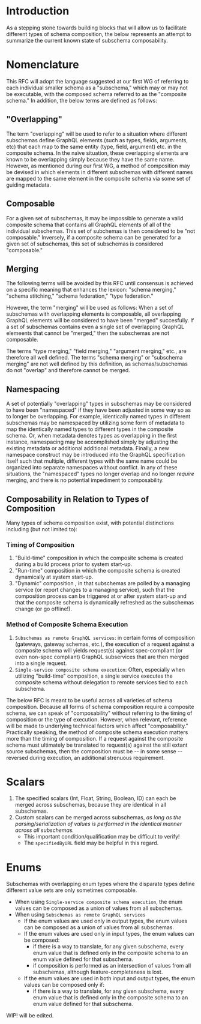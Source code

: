 
# Introduction

As a stepping stone towards building blocks that will allow us to facilitate different types of schema composition, the below represents an attempt to summarize the current known state of subschema composability.

# Nomenclature

This RFC will adopt the language suggested at our first WG of referring to each individual smaller schema as a "subschema," which may or may not be executable, with the composed schema referred to as the "composite schema." In addition, the below terms are defined as follows:

## "Overlapping"

The term "overlapping" will be used to refer to a situation where different subschemas define GraphQL elements (such as types, fields, arguments, etc) that each map to the same entity (type, field, argument) etc. in the composite schema. In the naïve situation, these overlapping elements are known to be overlapping simply because they have the same name. However, as mentioned during our first WG, a method of composition may be devised in which elements in different subschemas with different names are mapped to the same element in the composite schema via some set of guiding metadata.

## Composable

For a given set of subschemas, it may be impossible to generate a valid composite schema that contains all GraphQL elements of all of the individual subschemas. This set of subchemas is then considered to be "not composable." Inversely, if a composite schema can be generated for a given set of subschemas, this set of subschemas is considered "composable."

## Merging

The following terms will be avoided by this RFC until consensus is achieved on a specific meaning that enhances the lexicon: "schema merging," "schema stitching," "schema federation," "type federation."

However, the term "merging" will be used as follows: When a set of subschemas with overlapping elements is composable, all overlapping GraphQL elements will be considered to have been "merged" succesfully. If a set of subschemas contains even a single set of overlapping GraphQL elemeents that cannot be "merged," then the subschemas are not composable.

The terms "type merging," "field merging," "argument merging," etc., are therefore all well defined. The terms "schema merging" or "subschema merging" are not well defined by this definition, as schemas/subschemas do not "overlap" and therefore cannot be merged.

## Namespacing

A set of potentially "overlapping" types in subschemas may be considered to have been "namespaced" if they have been adjusted in some way so as to longer be overlapping. For example, identically named types in different subschemas may be namespaced by utilizing some form of metadata to map the identically named types to different types in the composite schema. Or, when metadata denotes types as overlapping in the first instance, namespacing may be accomplished simply by adjusting the existing metadata or additional additional metadata. Finally, a new namespace construct may be introduced into the GraphQL specification itself such that multiple, different types with the same name could be organized into separate namespaces without conflict. In any of these situations, the "namespaced" types no longer overlap and no longer _require_ merging, and there is no potential impediment to composability. 

## Composability in Relation to Types of Composition

Many types of schema composition exist, with potential distinctions including (but not limited to):

### Timing of Composition

1. "Build-time" composition in which the composite schema is created during a build process prior to system start-up. 
2. "Run-time" composition in which the composite schema is created dynamically at system start-up.
3. "Dynamic" composition , in that subschemas are polled by a managing service (or report changes to a managing service), such that the composition process can be triggered at or after system start-up and that the composite schema is dynamically refreshed as the subschemas change (or go offline!).

### Method of Composite Schema Execution

1. `Subschemas as remote GraphQL services`: in certain forms of composition (gateways, gateway schemas, etc.), the execution of a request against a composite schema will yields request(s) against spec-compliant (or even non-spec compliant) GraphQL subservices that are then merged into a single request.
2. `Single-service composite schema execution`: Often, especially when utilizing "build-time" composition, a single service executes the composite schema without delegation to remote services tied to each subschema. 

The below RFC is meant to be useful across all varieties of schema composition. Because all forms of schema composition require a composite schema, we can speak of "composability" without referring to the timing of composition or the type of execution. However, when relevant, reference will be made to underlying technical factors which affect "composability." Practically speaking, the method of composite schema execution matters more than the timing of composition. If a request against the composite schema must ultimately be translated to request(s) against the still extant source subschemas, then the composition must be -- in some sense -- reversed during execution, an additional strenuous requirement.

# Scalars

1. The specified scalars (Int, Float, String, Boolean, ID) can each be merged across subschemas, because they are identical in all subschemas. 
2. Custom scalars can be merged across subschemas, _as long as the parsing/serialization of values is performed in the identical manner across all subschemas._
   - This important condition/qualification may be difficult to verify!
   - The `specifiedByURL` field may be helpful in this regard.

# Enums

Subschemas with overlapping enum types where the disparate types define different value sets are only sometimes composable.
- When using `Single-service composite schema execution`, the enum values can be composed as a union of values from all subschemas.
- When using `Subschemas as remote GraphQL services`
  - If the enum values are used only in output types, the enum values can be composed as a union of values from all subschemas.
  - If the enum values are used only in input types, the enum values can be composed:
    - if there is a way to translate, for any given subschema, every enum value that is defined only in the composite schema to an enum value defined for that subschema.
    - if composition is performed as an intersection of values from all subschemas, although feature-completeness is lost.
  - If the enum values are used in both input and output types, the enum values can be composed only if:
    - if there is a way to translate, for any given subschema, every enum value that is defined only in the composite schema to an enum value defined for that subschema.

WIP! will be edited.
